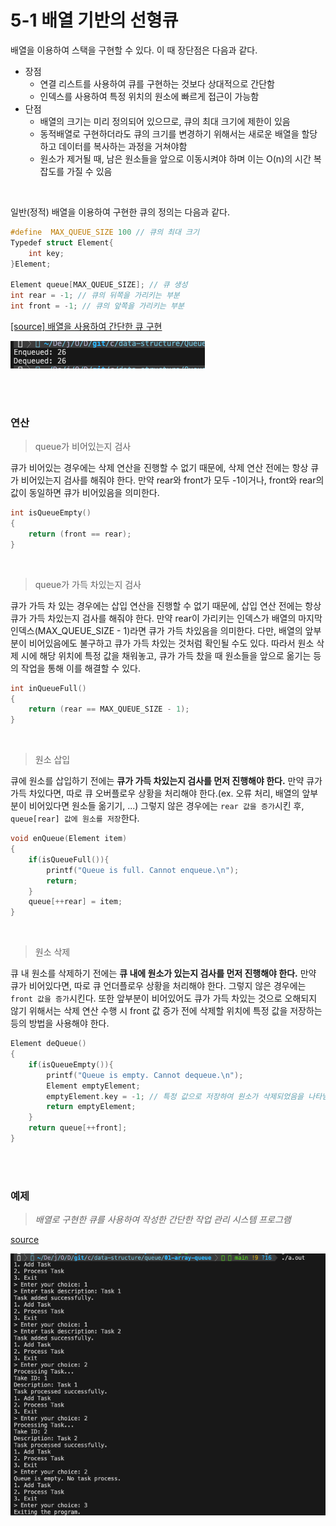 # 5-1 배열 기반의 선형큐

배열을 이용하여 스택을 구현할 수 있다. 이 때 장단점은 다음과 같다.

- 장점
    - 연결 리스트를 사용하여 큐를 구현하는 것보다 상대적으로 간단함
    - 인덱스를 사용하여 특정 위치의 원소에 빠르게 접근이 가능함
- 단점
    - 배열의 크기는 미리 정의되어 있으므로, 큐의 최대 크기에 제한이 있음
    - 동적배열로 구현하더라도 큐의 크기를 변경하기 위해서는 새로운 배열을 할당하고 데이터를 복사하는 과정을 거쳐야함
    - 원소가 제거될 때, 남은 원소들을 앞으로 이동시켜야 하며 이는 O(n)의 시간 복잡도를 가질 수 있음

<br>

일반(정적) 배열을 이용하여 구현한 큐의 정의는 다음과 같다.

```c
#define  MAX_QUEUE_SIZE 100 // 큐의 최대 크기
Typedef struct Element{
    int key;
}Element;

Element queue[MAX_QUEUE_SIZE]; // 큐 생성
int rear = -1; // 큐의 뒤쪽을 가리키는 부분
int front = -1; // 큐의 앞쪽을 가리키는 부분
```

[[source] 배열을 사용하여 간단한 큐 구현](./array_queue.c)

![img](./img/array_queue_result.png)

<br><br>

### 연산

> queue가 비어있는지 검사

큐가 비어있는 경우에는 삭제 연산을 진행할 수 없기 때문에, 삭제 연산 전에는 항상 큐가 비어있는지 검사를 해줘야 한다. 만약 rear와 front가 모두 -1이거나, front와 rear의 값이 동일하면 큐가 비어있음을 의미한다.

```c
int isQueueEmpty()
{
    return (front == rear);
}
```

<br>

> queue가 가득 차있는지 검사

큐가 가득 차 있는 경우에는 삽입 연산을 진행할 수 없기 때문에, 삽입 연산 전에는 항상 큐가 가득 차있는지 검사를 해줘야 한다. 만약 rear이 가리키는 인덱스가 배열의 마지막 인덱스(MAX_QUEUE_SIZE - 1)라면 큐가 가득 차있음을 의미한다. 다만, 배열의 앞부분이 비어있음에도 불구하고 큐가 가득 차있는 것처럼 확인될 수도 있다. 따라서 원소 삭제 시에 해당 위치에 특정 값을 채워놓고, 큐가 가득 찼을 때 원소들을 앞으로 옮기는 등의 작업을 통해 이를 해결할 수 있다.

```c
int inQueueFull()
{
    return (rear == MAX_QUEUE_SIZE - 1);
}

```

<br>

> 원소 삽입

큐에 원소를 삽입하기 전에는 **큐가 가득 차있는지 검사를 먼저 진행해야 한다.** 만약 큐가 가득 차있다면, 따로 큐 오버플로우 상황을 처리해야 한다.(ex. 오류 처리, 배열의 앞부분이 비어있다면 원소들 옮기기, ...) 그렇지 않은 경우에는 `rear 값을 증가`시킨 후, `queue[rear] 값에 원소를 저장`한다.

```c
void enQueue(Element item)
{
    if(isQueueFull()){
        printf("Queue is full. Cannot enqueue.\n");
        return;
    }
    queue[++rear] = item;
}
```

<br>

> 원소 삭제

큐 내 원소를 삭제하기 전에는 **큐 내에 원소가 있는지 검사를 먼저 진행해야 한다.** 만약 큐가 비어있다면, 따로 큐 언더플로우 상황을 처리해야 한다. 그렇지 않은 경우에는 `front 값을 증가`시킨다. 또한 앞부분이 비어있어도 큐가 가득 차있는 것으로 오해되지 않기 위해서는 삭제 연산 수행 시 front 값 증가 전에 삭제할 위치에 특정 값을 저장하는 등의 방법을 사용해야 한다.

```c
Element deQueue()
{
    if(isQueueEmpty()){
        printf("Queue is empty. Cannot dequeue.\n");
        Element emptyElement;
        emptyElement.key = -1; // 특정 값으로 저장하여 원소가 삭제되었음을 나타냄
        return emptyElement;
    }
    return queue[++front];
}
```

<br><br>

### 예제

> *배열로 구현한 큐를 사용하여 작성한 간단한 작업 관리 시스템 프로그램*

[source](./task_manager.c)  

![img](./img/task_manager_result.png)
